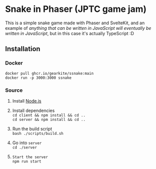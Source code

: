 # Snake in Phaser (JPTC game jam)

This is a simple snake game made with Phaser and SvelteKit, and an example of _anything that can be written in JavaScript will eventually be written in JavaScript_, but in this case it's actually TypeScript :D

## Installation

### Docker

`docker pull ghcr.io/gearkite/ssnake:main`  
`docker run -p 3000:3000 ssnake`

### Source

1. Install [Node.js](https://nodejs.org)

2. Install dependencies  
   `cd client && npm install && cd ..`  
   `cd server && npm install && cd ..`

3. Run the build script  
   `bash ./scripts/build.sh`

4. Go into `server`  
   `cd ./server`

5. `Start the server`  
   `npm run start`
